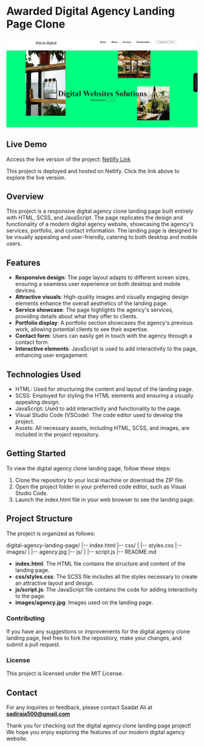 # Awarded Digital Agency  Landing Page Clone
![Thumbnail for digital agency clone landing page](assets/img/thumnail.JPG)

## Live Demo

Access the live version of the project: [Netlify Link](https://saadatdigitalagency.netlify.app/)

This project is deployed and hosted on Netlify. Click the link above to explore the live version.

## Overview
This project is a responsive digital agency clone landing page built entirely with HTML, SCSS, and JavaScript. The page replicates the design and functionality of a modern digital agency website, showcasing the agency's services, portfolio, and contact information. The landing page is designed to be visually appealing and user-friendly, catering to both desktop and mobile users.

## Features
- **Responsive design**: The page layout adapts to different screen sizes, ensuring a seamless user experience on both desktop and mobile devices.
- **Attractive visuals**: High-quality images and visually engaging design elements enhance the overall aesthetics of the landing page.
- **Service showcase**: The page highlights the agency's services, providing details about what they offer to clients.
- **Portfolio display**: A portfolio section showcases the agency's previous work, allowing potential clients to see their expertise.
- **Contact form**: Users can easily get in touch with the agency through a contact form.
- **Interactive elements**: JavaScript is used to add interactivity to the page, enhancing user engagement.

## Technologies Used

- HTML: Used for structuring the content and layout of the landing page.
- SCSS: Employed for styling the HTML elements and ensuring a visually appealing design.
- JavaScript: Used to add interactivity and functionality to the page.
- Visual Studio Code (VSCode): The code editor used to develop the project.
- Assets: All necessary assets, including HTML, SCSS, and images, are included in the project repository.

## Getting Started

To view the digital agency clone landing page, follow these steps:

1. Clone the repository to your local machine or download the ZIP file.
2. Open the project folder in your preferred code editor, such as Visual Studio Code.
3. Launch the index.html file in your web browser to see the landing page.

## Project Structure

The project is organized as follows:

digital-agency-landing-page/
|-- index.html
|-- css/
|   |-- styles.css
|-- images/
|   |-- agency.jpg
|-- js/
|   |-- script.js
|-- README.md

- **index.html**: The HTML file contains the structure and content of the landing page.
- **css/styles.css**: The SCSS file includes all the styles necessary to create an attractive layout and design.
- **js/script.js**: The JavaScript file contains the code for adding interactivity to the page.
- **images/agency.jpg**: Images used on the landing page.

### Contributing
If you have any suggestions or improvements for the digital agency clone landing page, feel free to fork the repository, make your changes, and submit a pull request.

### License
This project is licensed under the MIT License.

## Contact
For any inquiries or feedback, please contact Saadat Ali at **sadiraja500@gmail.com**

Thank you for checking out the digital agency clone landing page project! We hope you enjoy exploring the features of our modern digital agency website.
